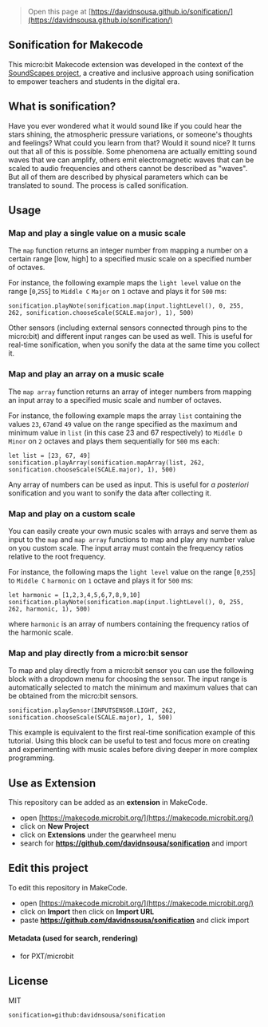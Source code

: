 > Open this page at [https://davidnsousa.github.io/sonification/](https://davidnsousa.github.io/sonification/)

## Sonification for Makecode

This micro:bit Makecode extension was developed in the context of the [SoundScapes project](https://soundscapes.nuclio.org/), a creative and inclusive approach using sonification to empower teachers and students in the digital era.

## What is sonification?

Have you ever wondered what it would sound like if you could hear the stars shining, the atmospheric pressure variations, or someone's thoughts and feelings? What could you learn from that? Would it sound nice? It turns out that all of this is possible.  Some phenomena are actually emitting sound waves that we can amplify, others emit  electromagnetic waves that can be scaled to audio frequencies and others cannot be described as "waves". But all of them are described by physical parameters which can be translated to sound. The process is called sonification.

## Usage

### Map and play a single value on a music scale

The `map` function returns an integer number from mapping a number on a certain  range [low, high] to a specified music scale on a specified number of octaves.

For instance, the following example maps the `light level` value on the range [`0`,`255`] to `Middle C` `Major` on `1` octave and plays it for `500` ms:

```blocks
sonification.playNote(sonification.map(input.lightLevel(), 0, 255, 262, sonification.chooseScale(SCALE.major), 1), 500)
```

Other sensors (including external sensors connected through pins to the micro:bit) and different input ranges can be used as well. This is useful for real-time sonification, when you sonify the data at the same time you collect it.

### Map and play an array on a music scale

The `map array` function returns an array of integer numbers from mapping an input array to a specified music scale and number of octaves.

For instance, the following example maps the array `list` containing the values `23`, `67`and `49` value on the range specified as the maximum and minimum value in `list` (in this case 23 and 67 respectively) to `Middle D` `Minor` on `2` octaves and plays them sequentially for `500` ms each:

```blocks
let list = [23, 67, 49]
sonification.playArray(sonification.mapArray(list, 262, sonification.chooseScale(SCALE.major), 1), 500)
```

Any array of numbers can be used as input. This is useful for *a posteriori* sonification and you want to sonify the data after collecting it.

### Map and play on a custom scale

You can easily create your own music scales with arrays and serve them as input to the `map` and `map array` functions to map and play any number value on you custom scale. The input array must contain the frequency ratios relative to the root frequency.

For instance, the following maps the `light level` value on the range [`0`,`255`] to `Middle C` `harmonic` on `1` octave and plays it for `500` ms:

```blocks
let harmonic = [1,2,3,4,5,6,7,8,9,10]
sonification.playNote(sonification.map(input.lightLevel(), 0, 255, 262, harmonic, 1), 500)
```

where `harmonic` is an array of  numbers containing the frequency ratios of the harmonic scale.

### Map and play directly from a micro:bit sensor

To map and play directly from a micro:bit sensor you can use the following block with a dropdown menu for choosing the sensor. The input range is automatically selected to match the minimum and maximum values that can be obtained from the micro:bit sensors.

```blocks
sonification.playSensor(INPUTSENSOR.LIGHT, 262, sonification.chooseScale(SCALE.major), 1, 500)
```

This example is equivalent to the first real-time sonification example of this tutorial. Using this block can be useful to test and focus more on creating and experimenting with music scales before diving deeper in more complex programming.

## Use as Extension

This repository can be added as an **extension** in MakeCode.

* open [https://makecode.microbit.org/](https://makecode.microbit.org/)
* click on **New Project**
* click on **Extensions** under the gearwheel menu
* search for **https://github.com/davidnsousa/sonification** and import

## Edit this project

To edit this repository in MakeCode.

* open [https://makecode.microbit.org/](https://makecode.microbit.org/)
* click on **Import** then click on **Import URL**
* paste **https://github.com/davidnsousa/sonification** and click import

#### Metadata (used for search, rendering)

* for PXT/microbit
<script src="https://makecode.com/gh-pages-embed.js"></script><script>makeCodeRender("{{ site.makecode.home_url }}", "{{ site.github.owner_name }}/{{ site.github.repository_name }}");</script>

## License

MIT

```package
sonification=github:davidnsousa/sonification
```
